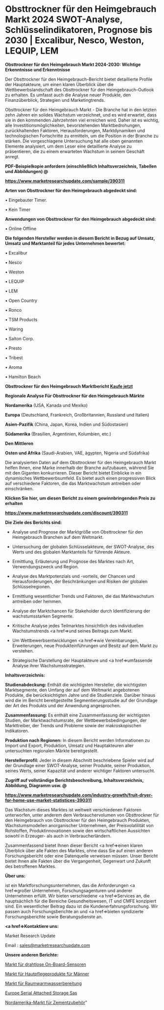 # Obsttrockner für den Heimgebrauch Markt 2024 SWOT-Analyse, Schlüsselindikatoren, Prognose bis 2030 | Excalibur, Nesco, Weston, LEQUIP, LEM

<strong>Obsttrockner für den Heimgebrauch Markt 2024-2030: Wichtige Erkenntnisse und Erkenntnisse</strong>

Der Obsttrockner für den Heimgebrauch-Bericht bietet detaillierte Profile der Hauptakteure, um einen klaren Überblick über die Wettbewerbslandschaft des Obsttrockner für den Heimgebrauch-Outlook zu erhalten. Es umfasst auch die Analyse neuer Produkte, den Finanzüberblick, Strategien und Marketingtrends.

Obsttrockner für den Heimgebrauch Markt - Die Branche hat in den letzten zehn Jahren ein solides Wachstum verzeichnet, und es wird erwartet, dass sie in den kommenden Jahrzehnten viel erreichen wird. Daher ist es wichtig, alle Investitionsmöglichkeiten, bevorstehenden Marktbedrohungen, zurückhaltenden Faktoren, Herausforderungen, Marktdynamiken und technologischen Fortschritte zu ermitteln, um die Position in der Branche zu stärken. Die vorgeschlagene Untersuchung hat alle oben genannten Elemente analysiert, um dem Leser eine detaillierte Analyse zu präsentieren, die zu einem erwarteten Wachstum in seinem Geschäft anregt.



<strong><b>PDF-Beispielkopie anfordern (einschließlich Inhaltsverzeichnis, Tabellen und Abbildungen) @ </b></strong>

<strong><a href=https://www.marketresearchupdate.com/sample/390311>

<strong>https://www.marketresearchupdate.com/sample/390311</u></a></strong></strong>



<strong>Arten von Obsttrockner für den Heimgebrauch abgedeckt sind:</strong>

• Eingebauter Timer.

• Kein Timer



<strong>Anwendungen von Obsttrockner für den Heimgebrauch abgedeckt sind:</strong>

• Online Offline



<strong>Die folgenden Hersteller werden in diesem Bericht in Bezug auf Umsatz, Umsatz und Marktanteil für jedes Unternehmen bewertet:</strong>

• Excalibur

• Nesco

• Weston

• LEQUIP

• LEM

• Open Country

• Ronco

• TSM Products

• Waring

• Salton Corp.

• Presto

• Tribest

• Aroma

• Hamilton Beach



<strong>Obsttrockner für den Heimgebrauch Marktbericht <a href=https://www.marketresearchupdate.com/buynow/390311>Kaufe jetzt</a></strong>



<strong>Regionale Analyse Für Obsttrockner für den Heimgebrauch Märkte</strong>



<strong>Nordamerika</strong> (USA, Kanada und Mexiko)



<strong>Europa</strong> (Deutschland, Frankreich, Großbritannien, Russland und Italien)



<strong>Asien-Pazifik</strong> (China, Japan, Korea, Indien und Südostasien)



<strong>Südamerika</strong> (Brasilien, Argentinien, Kolumbien, etc.)



<strong>Den Mittleren</strong> 

<strong>Osten und Afrika</strong> (Saudi-Arabien, VAE, ägypten, Nigeria und Südafrika)

Die analysierten Daten auf dem Obsttrockner für den Heimgebrauch Markt helfen Ihnen, eine Marke innerhalb der Branche aufzubauen, während Sie mit den Giganten konkurrieren. Dieser Bericht bietet Einblicke in ein dynamisches Wettbewerbsumfeld. Es bietet auch einen progressiven Blick auf verschiedene Faktoren, die das Marktwachstum antreiben oder einschränken.



<strong>Klicken Sie hier, um diesen Bericht zu einem gewinnbringenden Preis zu erhalten
</strong>

<strong><a href=https://www.marketresearchupdate.com/discount/390311>https://www.marketresearchupdate.com/discount/390311</b></u></strong></a>



<strong>Die Ziele des Berichts sind:</strong>

- Analyse und Prognose der Marktgröße von Obsttrockner für den Heimgebrauch Branchen auf dem Weltmarkt.

- Untersuchung der globalen Schlüsselakteure, der SWOT-Analyse, des Werts und des globalen Marktanteils für führende Akteure.

- Ermittlung, Erläuterung und Prognose des Marktes nach Art, Verwendungszweck und Region.

- Analyse des Marktpotenzials und -vorteils, der Chancen und Herausforderungen, der Beschränkungen und Risiken der globalen Schlüsselregionen.

- Ermittlung wesentlicher Trends und Faktoren, die das Marktwachstum antreiben oder hemmen.

- Analyse der Marktchancen für Stakeholder durch Identifizierung der wachstumsstarken Segmente.

- Kritische Analyse jedes Teilmarktes hinsichtlich des individuellen Wachstumstrends <a href=>und</a> seines Beitrags zum Markt.

- Um Wettbewerbsentwicklungen <a href=>wie</a> Vereinbarungen, Erweiterungen, neue Produkteinführungen und Besitz auf dem Markt zu verstehen.

- Strategische Darstellung der Hauptakteure und <a href=>umfas</a>sende Analyse ihrer Wachstumsstrategien.



<strong>Inhaltsverzeichnis:</strong>



<strong>Studienabdeckung:</strong> Enthält die wichtigsten Hersteller, die wichtigsten Marktsegmente, den Umfang der auf dem Weltmarkt angebotenen Produkte, die berücksichtigten Jahre und die Studienziele. Darüber hinaus wird die im Bericht bereitgestellte Segmentierungsstudie auf der Grundlage der Art des Produkts und der Anwendung angesprochen.



<strong>Zusammenfassung:</strong> Es enthält eine Zusammenfassung der wichtigsten Studien, der Marktwachstumsrate, der Wettbewerbsbedingungen, der Markttreiber, der Trends und Probleme sowie der makroskopischen Indikatoren.



<strong>Produktion nach Regionen:</strong> In diesem Bericht werden Informationen zu Import und Export, Produktion, Umsatz und Hauptakteuren aller untersuchten regionalen Märkte bereitgestellt.



<strong>Herstellerprofil:</strong> Jeder in diesem Abschnitt beschriebene Spieler wird auf der Grundlage einer SWOT-Analyse, seiner Produkte, seiner Produktion, seines Werts, seiner Kapazität und anderer wichtiger Faktoren untersucht.



<strong><b>Zugriff auf vollständige Berichtsbeschreibung, Inhaltsverzeichnis, Abbildung, Diagramm usw. @ </b></strong>

<strong><a href=https://www.marketresearchupdate.com/industry-growth/fruit-dryer-for-home-use-market-statistices-390311>https://www.marketresearchupdate.com/industry-growth/fruit-dryer-for-home-use-market-statistices-390311</a></strong>

Das Wachstum dieses Marktes ist weltweit verschiedenen Faktoren unterworfen, unter anderem dem Verbrauchervolumen von Obsttrockner für den Heimgebrauch von Obsttrockner für den Heimgebrauch Produkten, Wachstumsmodellen anorganischer Unternehmen, der Preisvolatilität von Rohstoffen, Produktinnovationen sowie den wirtschaftlichen Aussichten sowohl in Erzeuger- als auch in Verbraucherländern.

Zusammenfassend bietet Ihnen dieser Bericht <a href=>einen</a> klaren Überblick über alle Fakten des Marktes, ohne dass Sie auf einen anderen Forschungsbericht oder eine Datenquelle verweisen müssen. Unser Bericht bietet Ihnen alle Fakten über die Vergangenheit, Gegenwart und Zukunft des betroffenen Marktes.



<strong>Über uns:</strong>

 ist ein Marktforschungsunternehmen, das die Anforderungen <a href=>großer</a> Unternehmen, Forschungsagenturen und anderer Unternehmen erfüllt. Wir bieten verschiedene <a href=>Services</a> an, die hauptsächlich für die Bereiche Gesundheitswesen, IT und CMFE konzipiert sind. Ein wesentlicher Beitrag dazu ist die Kundenerfahrungsforschung. Wir passen auch Forschungsberichte an und <a href=>bieten</a> syndizierte Forschungsberichte sowie Beratungsdienste an.



<strong><a href=>Kontaktiere uns:</a></strong>

Market Research Update

Email : sales@marketresearchupdate.com



<strong>Unsere anderen Berichte:</strong>

<a href=https://www.linkedin.com/pulse/on-board-wireless-sensor-market-2023-2029-in-depth>Markt für drahtlose On-Board-Sensoren</a>

<a href=https://www.linkedin.com/pulse/mens-skin-care-products-market-size-set-grow>Markt für Hautpflegeprodukte für Männer</a>

<a href=https://www.linkedin.com/pulse/space-water-heating-market-outlooks-2023-size>Markt für Raumwarmwasserbereitung</a>

<a href=https://www.linkedin.com/pulse/europe-serial-attached-storage-sas>Europe Serial Attached Storage Sas</a>

<a href=https://www.linkedin.com/pulse/north-america-cementing-accessories-market-size>Nordamerika-Markt für Zementzubehör</a>"
